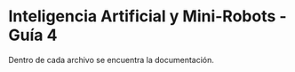 # Inteligencia Artificial y Mini-Robots - Guía 4
Dentro de cada archivo se encuentra la documentación.
